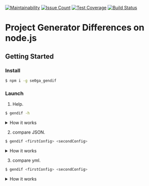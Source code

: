 [![Maintainability](https://api.codeclimate.com/v1/badges/aa3681a6a4d0b14c6d50/maintainability)](https://codeclimate.com/github/se0ga/project-lvl2-s321/maintainability)
[![Issue Count](https://codeclimate.com/github/se0ga/project-lvl2-s321/badges/issue_count.svg)](https://codeclimate.com/github/se0ga/project-lvl2-s321)
[![Test Coverage](https://api.codeclimate.com/v1/badges/aa3681a6a4d0b14c6d50/test_coverage)](https://codeclimate.com/github/se0ga/project-lvl2-s321/test_coverage)
[![Build Status](https://travis-ci.com/se0ga/project-lvl2-s321.svg?branch=master)](https://travis-ci.com/se0ga/project-lvl2-s321)

# Project Generator Differences on node.js
## Getting Started
### Install
```bash
$ npm i -g se0ga_gendif
```

### Launch
1. Help.
```bash
$ gendif -h
```
<details><summary>How it works</summary>
https://asciinema.org/a/YNMVOpqJ37qZcI9koDwJ2c7Rd
</details>

2. compare JSON.
```bash
$ gendif <firstConfig> <secondConfig>
```
<details><summary>How it works</summary>
https://asciinema.org/a/5utAh7uGHpUy6r7Fw99vzL1Lc
</details>

3. compare yml.
```bash
$ gendif <firstConfig> <secondConfig>
```
<details><summary>How it works</summary>
https://asciinema.org/a/dK7KR0UktrcuefUrnPVXvrf9U
</details>